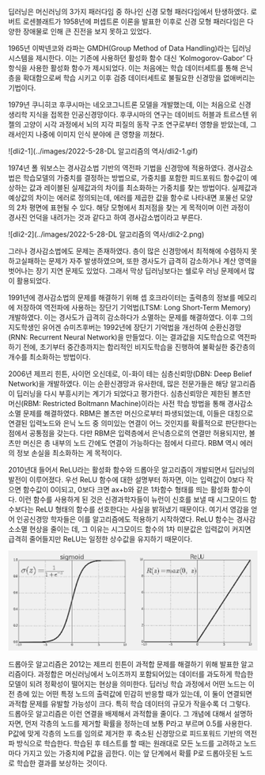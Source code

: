 

딥러닝은 머신러닝의 3가지 패러다임 중 하나인 신경 모형 패러다임에서 탄생하였다. 로버트 로센블래트가 1958년에 퍼셉트론 이론을 발표한 이후로 신경 모형 패러다임은 다양한 장애물로 인해 큰 진전을 보지 못하고 있었다.



1965년 이박넨코와 라파는 GMDH(Group Method of Data Handling)라는 딥러닝 시스템을 제시한다. 이는 기존에 사용하던 활성화 함수 대신 ‘Kolmogorov-Gabor’ 다항식을 사용한 활성화 함수가 제시되었다. 이는 처음에는 학습 데이터세트를 통해 은닉층을 확대함으로써 학습 시키고 이후 검증 데이터세트로 불필요한 신경망을 없애버리는 기법이다.



1979년 쿠니히코 후쿠시마는 네오코그니트론 모델을 개발했는데, 이는 처음으로 신경생리학 지식을 접목한 인공신경망이다. 후쿠시마의 연구는 데이비드 허블과 트르스텐 위젤의 고양이 시각 과정에서 뇌의 지각 피질의 동작 구조 연구로부터 영향을 받았는데, 그래서인지 나중에 이미지 인식 분야에 큰 영향을 끼쳤다.

![dli2-1](../images/2022-5-28-DL 알고리즘의 역사/dli2-1.gif)

1974년 폴 워보스는 경사감소법 기반의 역전파 기법을 신경망에 적용하였다. 경사감소법은 학습모델의 가중치를 결정하는 방법으로, 가중치를 포함한 피드포워드 함수값이 예상하는 값과 레이블된 실제값과의 차이를 최소화하는 가중치를 찾는 방법이다. 실제값과 예상값의 차이는 에러로 정의되는데, 에러를 제곱한 값을 함수로 나타내면 포물선 모양의 2차 평면에 표현될 수 있다. 해당 모형에서 최저점을 찾는 게 목적이며 이런 과정이 경사진 언덕을 내려가는 것과 같다고 하여 경사감소법이라고 부른다.

![dli2-2](../images/2022-5-28-DL 알고리즘의 역사/dli2-2.png)

그러나 경사감소법에도 문제는 존재하였다. 층이 많은 신경망에서 최적해에 수렴하지 못하고실패하는 문제가 자주 발생하였으며, 또한 경사도가 급격히 감소하거나 계산 영역을 벗어나는 장기 지연 문제도 있었다. 그래서 막상 딥러닝보다는 쉘로우 러닝 문제에서 많이 활용되었다.



1991년에 경사감소법의 문제를 해결하기 위해 셉 호크라이터는 출력층의 정보를 메모리에 저장하여 역전파에 사용하는 장단기 기억법(LTSM: Long Short-Term Memory) 개발하였다. 이는 경사도가 급격히 감소하다가 소멸하는 문제를 해결하였다. 이후 그의 지도학생인 유어겐 슈미츠후버는 1992년에 장단기 기억법을 개선하여 순환신경망(RNN: Recurrent Neural Network)을 만들었다. 이는 결과값을 지도학습으로 역전파하기 전에, 초기부터 중간층까지는 합리적인 비지도학습을 진행하여 불확실한 중간층의 개수를 최소화하는 방법이다.



2006년 제프리 힌튼, 사이먼 오신데로, 이-화이 테는 심층신뢰망(DBN: Deep Belief Network)을 개발하였다. 이는 순환신경망과 유사한데, 많은 전문가들은 해당 알고리즘이 딥러닝을 다시 부흥시키는 계기가 되었다고 평가한다. 심층신뢰망은 제한된 볼츠만 머신(RBM: Restricted Boltmann Machine)이라는 사전 학습 방법을 통해 경사감소소멸 문제를 해결하였다. RBM은 볼츠만 머신으로부터 파생되었는데, 이들은 대칭으로 연결된 입력노드와 은닉 노드 중 의미있는 연결이 어느 것인지를 확률적으로 판단한다는 점에서 공통점을 갖는다. 다만 RBM은 입력층에서 은닉층으로의 연결만 허용되지만, 볼츠만 머신은 층 내부의 노드 간에도 연결이 가능하다는 점에서 다르다. RBM 역시 에러의 정보 손실을 최소화하는 게 목적이다. 



2010년대 들어서 ReLU라는 활성화 함수와 드롭아웃 알고리즘이 개발되면서 딥러닝의 발전이 이루어졌다. 우선 ReLU 함수에 대한 설명부터 하자면, 이는 입력값이 0보다 작으면 함수값이 0이되고, 0보다 크면 ax+b와 같은 1차함수 형태를 띄는 활성화 함수이다. 이런 함수를 사용하게 된 것은 신경과학자들이 뉴런이 신호를 보낼 때 시그모이드 함수보다는 ReLU 형태의 함수를 선호한다는 사실을 밝혀냈기 때문이다. 여기서 영감을 얻어 인공신경망 학자들은 이를 알고리즘에도 적용하기 시작하였다. ReLU 함수는 경사감소소멸 현상을 줄이는 데, 그 이유는 시그모이드 함수의 1차 미분값은 입력값이 커지면 급격히 줄어들지만 ReLU는 일정한 상수값을 유지하기 때문이다.

<img src="../images/2022-5-28-DL 알고리즘의 역사/dli2-3.png" alt="dli2-3" style="zoom:150%;" />

드롭아웃 알고리즘은 2012는 제프리 힌튼이 과적합 문제를 해결하기 위해 발표한 알고리즘이다. 과정합은 머신러닝에서 노이즈까지 포함되어있는 데이터를 과도하게 학습한 모델이 되려 정확성이 떨어지는 현상을 의미한다. 딥러닝 학습 과정에서 어떤 노드는 이전 층에 있는 어떤 특정 노드의 출력값에 민감히 반응할 때가 있는데, 이 둘이 연결되면 과적합 문제를 유발할 가능성이 크다. 특히 학습 데이터의 규모가 작을수록 더 그렇다. 드롭아웃 알고리즘은 이런 연결을 배제해서 과적합을 줄이다. 그 개념에 대해서 설명하자면, 먼저 각층의 노드를 제거할 확률을 정하는데 보통 P라고 부르며 0.5를 사용한다. P값에 맞게 각층의 노드를 임의로 제거한 후 축소된 신경망으로 피드포워드 기반의 역전파 방식으로 학습한다. 학습된 후 테스트를 할 때는 원래대로 모든 노드를 고려하고 노드마다 가지고 있는 가중치에 P값을 곱한다. 이는 앞 단계에서 확률 P로 드롭아웃된 노드로 학습한 결과를 보상하는 것이다.